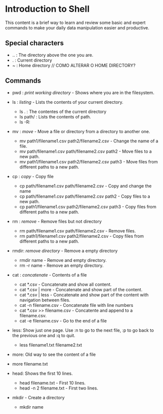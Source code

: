 # Introduction to Shell

This content is a brief way to learn and review some basic and expert commands to make your daily data manipulation easier and productive.

## Special characters
* ..    : The directory above the one you are.
* .     : Current directory
* ~     : Home directory // COMO ALTERAR O HOME DIRECTORY?

## Commands

* pwd   : *print working directory* - Shows where you are in the filesystem.

* ls    : *listing* - Lists the contents of your current directory. 
    - ls .    : The contentes of the current directory
    - ls path/   : Lists the contents of path.
    - ls -R:
* mv    : *move* - Move a file or directory from a directory to another one.
    - mv path1/filename1.csv path2/filename2.csv    - Change the name of a file. 
    - mv path/filename1.csv path/filename2.csv path2 - Move files to a new path. 
    - mv path1/filename1.csv path2/filename2.csv path3 - Move files from different paths to a new path.
* cp    : *copy* - Copy file
    - cp path/filename1.csv path/filename2.csv - Copy and change the name
    - cp path/filename1.csv path/filename2.csv path2 - Copy files to a new path. 
    - cp path1/filename1.csv path2/filename2.csv path3 - Copy files from different paths to a new path.
* rm    : *remove* - Remove files but not directory
    - rm path/filename1.csv path/filename2.csv - Remove files.
    - rm path1/filename1.csv path2/filename2.csv - Copy files from different paths to a new path.

* rmdir: *remove directory* - Remove a empty directory
    - rmdir name - Remove and empty directory.
   - rm -r name - Remove an empty directory.
* cat : *concatenate* - Contents of a file
  - cat *.csv - Concatenate and show all content.
  - cat *.csv | more - Concatenate and show part of the content.
  - cat *.csv | less - Concatenate and show part of the content with navigation between files.
  - cat -n filename.csv - Concatenate file with line numbers
  - cat *.csv >> filename.csv - Concatente and append to a filename.csv.
  - cat -e filename.csv - Go to the end of a file
  
* less: Show just one page. Use :n to go to the next file, :p to go back to the previous one and :q to quit.
    - less filename1.txt filename2.txt
* more: Old way to see the content of a file
 - more filename.txt 
 
 * head: Shows the first 10 lines.
    - head filename.txt - First 10 lines.
    - head -n 2 filename.txt - First two lines.
 
* mkdir - Create a directory
    - mkdir name
